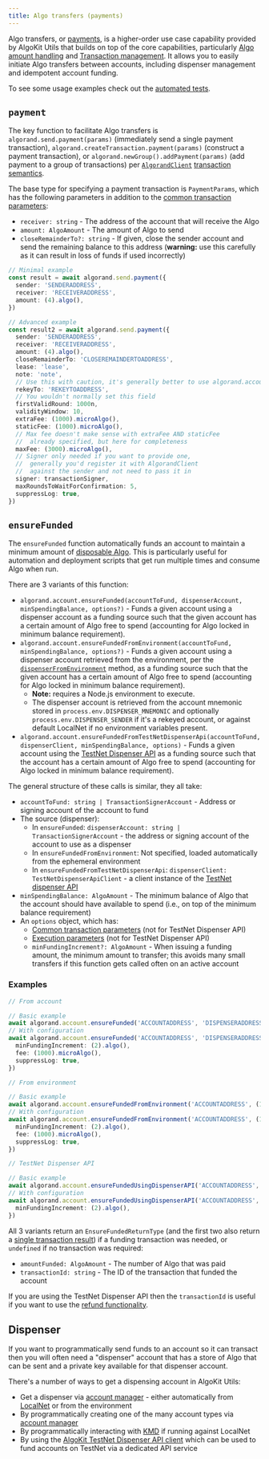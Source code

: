 ```yaml
---
title: Algo transfers (payments)
---
```


Algo transfers, or [payments](https://dev.algorand.co/concepts/transactions/types/#payment-transaction), is a higher-order use case capability provided by AlgoKit Utils that builds on top of the core capabilities, particularly [Algo amount handling](./amount) and [Transaction management](./transaction). It allows you to easily initiate Algo transfers between accounts, including dispenser management and idempotent account funding.

To see some usage examples check out the [automated tests](../../src/types/algorand-client.transfer.spec.ts).

## `payment`

The key function to facilitate Algo transfers is `algorand.send.payment(params)` (immediately send a single payment transaction), `algorand.createTransaction.payment(params)` (construct a payment transaction), or `algorand.newGroup().addPayment(params)` (add payment to a group of transactions) per [`AlgorandClient`](./algorand-client) [transaction semantics](./algorand-client#creating-and-issuing-transactions).

The base type for specifying a payment transaction is `PaymentParams`, which has the following parameters in addition to the [common transaction parameters](./algorand-client#transaction-parameters):

- `receiver: string` - The address of the account that will receive the Algo
- `amount: AlgoAmount` - The amount of Algo to send
- `closeRemainderTo?: string` - If given, close the sender account and send the remaining balance to this address (**warning:** use this carefully as it can result in loss of funds if used incorrectly)

```typescript
// Minimal example
const result = await algorand.send.payment({
  sender: 'SENDERADDRESS',
  receiver: 'RECEIVERADDRESS',
  amount: (4).algo(),
})

// Advanced example
const result2 = await algorand.send.payment({
  sender: 'SENDERADDRESS',
  receiver: 'RECEIVERADDRESS',
  amount: (4).algo(),
  closeRemainderTo: 'CLOSEREMAINDERTOADDRESS',
  lease: 'lease',
  note: 'note',
  // Use this with caution, it's generally better to use algorand.account.rekeyAccount
  rekeyTo: 'REKEYTOADDRESS',
  // You wouldn't normally set this field
  firstValidRound: 1000n,
  validityWindow: 10,
  extraFee: (1000).microAlgo(),
  staticFee: (1000).microAlgo(),
  // Max fee doesn't make sense with extraFee AND staticFee
  //  already specified, but here for completeness
  maxFee: (3000).microAlgo(),
  // Signer only needed if you want to provide one,
  //  generally you'd register it with AlgorandClient
  //  against the sender and not need to pass it in
  signer: transactionSigner,
  maxRoundsToWaitForConfirmation: 5,
  suppressLog: true,
})
```

## `ensureFunded`

The `ensureFunded` function automatically funds an account to maintain a minimum amount of [disposable Algo](https://dev.algorand.co/concepts/smart-contracts/costs-constraints#mbr). This is particularly useful for automation and deployment scripts that get run multiple times and consume Algo when run.

There are 3 variants of this function:

- `algorand.account.ensureFunded(accountToFund, dispenserAccount, minSpendingBalance, options?)` - Funds a given account using a dispenser account as a funding source such that the given account has a certain amount of Algo free to spend (accounting for Algo locked in minimum balance requirement).
- `algorand.account.ensureFundedFromEnvironment(accountToFund, minSpendingBalance, options?)` - Funds a given account using a dispenser account retrieved from the environment, per the [`dispenserFromEnvironment`](#dispenser) method, as a funding source such that the given account has a certain amount of Algo free to spend (accounting for Algo locked in minimum balance requirement).
  - **Note:** requires a Node.js environment to execute.
  - The dispenser account is retrieved from the account mnemonic stored in `process.env.DISPENSER_MNEMONIC` and optionally `process.env.DISPENSER_SENDER`
    if it's a rekeyed account, or against default LocalNet if no environment variables present.
- `algorand.account.ensureFundedFromTestNetDispenserApi(accountToFund, dispenserClient, minSpendingBalance, options)` - Funds a given account using the [TestNet Dispenser API](https://github.com/algorandfoundation/algokit/blob/main/docs/testnet_api) as a funding source such that the account has a certain amount of Algo free to spend (accounting for Algo locked in minimum balance requirement).

The general structure of these calls is similar, they all take:

- `accountToFund: string | TransactionSignerAccount` - Address or signing account of the account to fund
- The source (dispenser):
  - In `ensureFunded`: `dispenserAccount: string | TransactionSignerAccount` - the address or signing account of the account to use as a dispenser
  - In `ensureFundedFromEnvironment`: Not specified, loaded automatically from the ephemeral environment
  - In `ensureFundedFromTestNetDispenserApi`: `dispenserClient: TestNetDispenserApiClient` - a client instance of the [TestNet dispenser API](./dispenser-client)
- `minSpendingBalance: AlgoAmount` - The minimum balance of Algo that the account should have available to spend (i.e., on top of the minimum balance requirement)
- An `options` object, which has:
  - [Common transaction parameters](./algorand-client#transaction-parameters) (not for TestNet Dispenser API)
  - [Execution parameters](./algorand-client#sending-a-single-transaction) (not for TestNet Dispenser API)
  - `minFundingIncrement?: AlgoAmount` - When issuing a funding amount, the minimum amount to transfer; this avoids many small transfers if this function gets called often on an active account

### Examples

```typescript
// From account

// Basic example
await algorand.account.ensureFunded('ACCOUNTADDRESS', 'DISPENSERADDRESS', (1).algo())
// With configuration
await algorand.account.ensureFunded('ACCOUNTADDRESS', 'DISPENSERADDRESS', (1).algo(), {
  minFundingIncrement: (2).algo(),
  fee: (1000).microAlgo(),
  suppressLog: true,
})

// From environment

// Basic example
await algorand.account.ensureFundedFromEnvironment('ACCOUNTADDRESS', (1).algo())
// With configuration
await algorand.account.ensureFundedFromEnvironment('ACCOUNTADDRESS', (1).algo(), {
  minFundingIncrement: (2).algo(),
  fee: (1000).microAlgo(),
  suppressLog: true,
})

// TestNet Dispenser API

// Basic example
await algorand.account.ensureFundedUsingDispenserAPI('ACCOUNTADDRESS', algorand.client.getTestNetDispenserFromEnvironment(), (1).algo())
// With configuration
await algorand.account.ensureFundedUsingDispenserAPI('ACCOUNTADDRESS', algorand.client.getTestNetDispenserFromEnvironment(), (1).algo(), {
  minFundingIncrement: (2).algo(),
})
```

All 3 variants return an `EnsureFundedReturnType` (and the first two also return a [single transaction result](./algorand-client#sending-a-single-transaction)) if a funding transaction was needed, or `undefined` if no transaction was required:

- `amountFunded: AlgoAmount` - The number of Algo that was paid
- `transactionId: string` - The ID of the transaction that funded the account

If you are using the TestNet Dispenser API then the `transactionId` is useful if you want to use the [refund functionality](./dispenser-client#registering-a-refund).

## Dispenser

If you want to programmatically send funds to an account so it can transact then you will often need a "dispenser" account that has a store of Algo that can be sent and a private key available for that dispenser account.

There's a number of ways to get a dispensing account in AlgoKit Utils:

- Get a dispenser via [account manager](./account#dispenser) - either automatically from [LocalNet](https://github.com/algorandfoundation/algokit-cli/blob/main/docs/features/localnet) or from the environment
- By programmatically creating one of the many account types via [account manager](./account#accounts)
- By programmatically interacting with [KMD](./account#kmd-account-management) if running against LocalNet
- By using the [AlgoKit TestNet Dispenser API client](./dispenser-client) which can be used to fund accounts on TestNet via a dedicated API service
